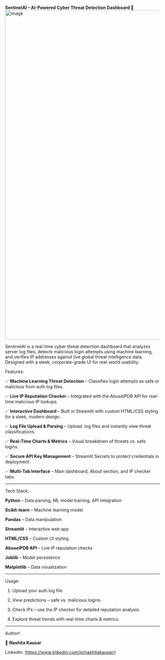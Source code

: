 **SentinelAI – AI-Powered Cyber Threat Detection Dashboard 🚨**
<img width="2142" height="1074" alt="image" src="https://github.com/user-attachments/assets/315be4a9-ec53-4ba3-889c-04d787820521" />


SentinelAI is a real-time cyber threat detection dashboard that analyzes server log files, detects malicious login attempts using machine learning, and verifies IP addresses against live global threat intelligence data. Designed with a sleek, corporate-grade UI for real-world usability.

Features:

✅ **Machine Learning Threat Detection** – Classifies login attempts as safe or malicious from auth.log files.

✅ **Live IP Reputation Checker** – Integrated with the AbuseIPDB API for real-time malicious IP lookups.

✅ **Interactive Dashboard** – Built in Streamlit with custom HTML/CSS styling for a sleek, modern design.

✅ **Log File Upload & Parsing** – Upload .log files and instantly view threat classifications.

✅ **Real-Time Charts & Metrics** – Visual breakdown of threats vs. safe logins.

✅ **Secure API Key Management** – Streamlit Secrets to protect credentials in deployment.

✅ **Multi-Tab Interface** – Main dashboard, About section, and IP checker tabs.

_________________________________________________________________________________

Tech Stack:

**Python** – Data parsing, ML model training, API integration

**Scikit-learn** – Machine learning model

**Pandas** – Data manipulation

**Streamlit** – Interactive web app

**HTML/CSS** – Custom UI styling

**AbuseIPDB API** – Live IP reputation checks

**Joblib** – Model persistence

**Matplotlib** – Data visualization

_________________________________________________________________________________

Usage:

1. Upload your auth.log file.

2. View predictions – safe vs. malicious logins.

3. Check IPs – use the IP checker for detailed reputation analysis.

4. Explore threat trends with real-time charts & metrics.
   
_________________________________________________________________________________

Author!

👤 **Nashita Kausar**

LinkedIn: (https://www.linkedin.com/in/nashitakausar/)









